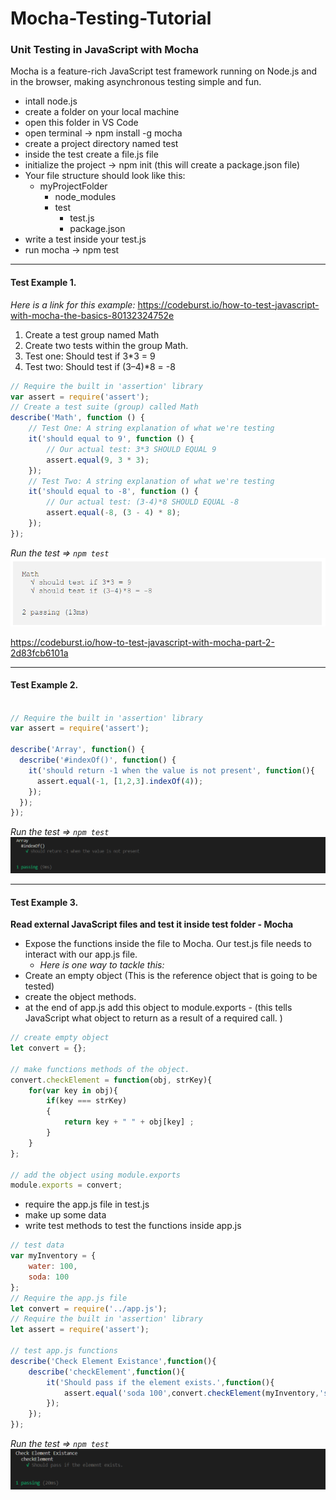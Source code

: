 # Mocha-Testing-Tutorial
### Unit Testing in JavaScript with Mocha
Mocha is a feature-rich JavaScript test framework running on Node.js and in the browser, making asynchronous testing simple and fun.

- intall node.js  
- create a folder on your local machine
- open this folder in VS Code 
- open terminal -> npm install -g mocha
- create a project directory named test
- inside the test create a file.js file
- initialize the project -> npm init (this will create a package.json file)
- Your file structure should look like this:
  * myProjectFolder
    * node_modules
	* test
      * test.js
	  * package.json
- write a test inside your test.js
- run mocha -> npm test
---
#### Test Example 1.
*Here is a link for this example:* https://codeburst.io/how-to-test-javascript-with-mocha-the-basics-80132324752e
1. Create a test group named Math
2. Create two tests within the group Math.
3. Test one: Should test if 3*3 = 9
4. Test two: Should test if (3–4)*8 = -8
``` JavaScript
// Require the built in 'assertion' library
var assert = require('assert');
// Create a test suite (group) called Math
describe('Math', function () {
    // Test One: A string explanation of what we're testing
    it('should equal to 9', function () {
        // Our actual test: 3*3 SHOULD EQUAL 9
        assert.equal(9, 3 * 3);
    });
    // Test Two: A string explanation of what we're testing
    it('should equal to -8', function () {
        // Our actual test: (3-4)*8 SHOULD EQUAL -8
        assert.equal(-8, (3 - 4) * 8);
    });
});
```
*Run the test => ```npm test```*
![testing result](./images/testResult.png)

https://codeburst.io/how-to-test-javascript-with-mocha-part-2-2d83fcb6101a

---

#### Test Example 2.

``` JavaScript

// Require the built in 'assertion' library
var assert = require('assert');

describe('Array', function() {
  describe('#indexOf()', function() {
    it('should return -1 when the value is not present', function(){
      assert.equal(-1, [1,2,3].indexOf(4));
    });
  });
});
```
*Run the test => ```npm test```*
![testing result](./images/testResult1.png)

---
#### Test Example 3. 
**Read external JavaScript files and test it inside test folder - Mocha**

- Expose the functions inside the file to Mocha. Our test.js file needs to interact with our app.js file.
  - *Here is one way to tackle this:*
- Create an empty object (This is the reference object that is going to be tested)
- create the object methods.
- at the end of app.js add this object to module.exports - (this tells JavaScript what object to return as a result of a required call. )

``` JavaScript
// create empty object 
let convert = {};

// make functions methods of the object.
convert.checkElement = function(obj, strKey){
    for(var key in obj){
        if(key === strKey)
        {
            return key + " " + obj[key] ;        
        }
    }
};

// add the object using module.exports
module.exports = convert;
```
- require the app.js file in test.js
- make up some data
- write test methods to test the functions inside app.js
``` JavaScript
// test data
var myInventory = {
    water: 100,
    soda: 100
};
// Require the app.js file
let convert = require('../app.js');
// Require the built in 'assertion' library
let assert = require('assert');

// test app.js functions
describe('Check Element Existance',function(){
    describe('checkElement',function(){
        it('Should pass if the element exists.',function(){
            assert.equal('soda 100',convert.checkElement(myInventory,'soda').toString());
        });
    });
});
```
*Run the test => ```npm test```*
![testing result](./images/testResult2.png)
